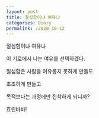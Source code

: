 ```yaml
---
layout: post
title: 절심함이냐 여유냐
categories: Diary
permalink: /2020-10-12
---
```


절심함이냐 여유냐

이 기로에서 나는 여유를 선택하겠다.

절심함은 사람을 여유롭지 못하게 만들도

초조하게 만들고

목적보다는 과정에만 집착하게 되니까?

효린바바!